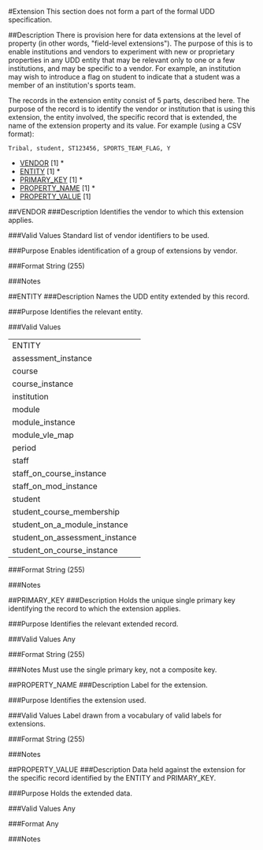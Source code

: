 #Extension
This section does not form a part of the formal UDD specification.

##Description
There is provision here for data extensions at the level of property (in other words, "field-level extensions").  The purpose of this is to enable institutions and vendors to experiment with new or proprietary properties in any UDD entity that may be relevant only to one or a few institutions, and may be specific to a vendor.  For example, an institution may wish to introduce a flag on student to indicate that a student was a member of an institution's sports team.

The records in the extension entity consist of 5 parts, described here.  The purpose of the record is to identify the vendor or institution that is using this extension, the entity involved, the specific record that is extended, the name of the extension property and its value.  For example (using a CSV format):

```
Tribal, student, ST123456, SPORTS_TEAM_FLAG, Y
```

* [VENDOR](#vendor) [1] *
* [ENTITY](#entity) [1] *
* [PRIMARY_KEY](#primary_key) [1] *
* [PROPERTY_NAME](#property_name) [1] *
* [PROPERTY_VALUE](#property_value) [1]

##VENDOR
###Description
Identifies the vendor to which this extension applies.

###Valid Values
Standard list of vendor identifiers to be used.

###Purpose
Enables identification of a group of extensions by vendor.

###Format
String (255)

###Notes

##ENTITY
###Description
Names the UDD entity extended by this record.

###Purpose
Identifies the relevant entity.

###Valid Values
<table>
	<tr>
		<td>ENTITY</td>
	</tr>
	<tr>
		<td>assessment_instance</td>
	</tr>
	<tr>
		<td>course</td>
	</tr>
	<tr>
		<td>course_instance</td>
	</tr>
	<tr>
		<td>institution</td>
	</tr>
	<tr>
		<td>module</td>
	</tr>
	<tr>
		<td>module_instance</td>
	</tr>
	<tr>
		<td>module_vle_map</td>
	</tr>
	<tr>
		<td>period</td>
	</tr>
	<tr>
		<td>staff</td>
	</tr>
	<tr>
		<td>staff_on_course_instance</td>
	</tr>
	<tr>
		<td>staff_on_mod_instance</td>
	</tr>
	<tr>
		<td>student</td>
	</tr>
	<tr>
		<td>student_course_membership</td>
	</tr>
	<tr>
		<td>student_on_a_module_instance</td>
	</tr>
	<tr>
		<td>student_on_assessment_instance</td>
	</tr>
	<tr>
		<td>student_on_course_instance</td>
	</tr>
</table>

###Format
String (255)

###Notes

##PRIMARY_KEY
###Description
Holds the unique single primary key identifying the record to which the extension applies.

###Purpose
Identifies the relevant extended record.

###Valid Values
Any

###Format
String (255)

###Notes
Must use the single primary key, not a composite key.


##PROPERTY_NAME
###Description
Label for the extension.

###Purpose
Identifies the extension used.

###Valid Values
Label drawn from a vocabulary of valid labels for extensions.

###Format
String (255)

###Notes


##PROPERTY_VALUE
###Description
Data held against the extension for the specific record identified by the ENTITY and PRIMARY_KEY.

###Purpose
Holds the extended data.

###Valid Values
Any

###Format
Any

###Notes


